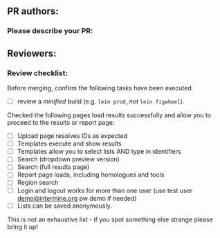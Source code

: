 ## PR authors: 
### Please describe your PR:

## Reviewers:
### Review checklist: 

 Before merging, confirm the following tasks have been executed

- [ ] review a _minified_ build (e.g. `lein prod`, _not_ `lein figwheel`). 

Checked the following pages load results successfully and allow you to proceed to the results or report page:

- [ ] Upload page resolves IDs as expected
- [ ] Templates execute and show results
- [ ] Templates allow you to select lists AND type in identifiers
- [ ] Search (dropdown preview version)
- [ ] Search (full results page)
- [ ] Report page loads, including homologues and tools
- [ ] Region search
- [ ] Login and logout works for more than one user (use test user demo@intermine.org pw demo if needed)
- [ ] Lists can be saved anonymously. 

This is not an exhaustive list - if you spot something else strange please bring it up!
